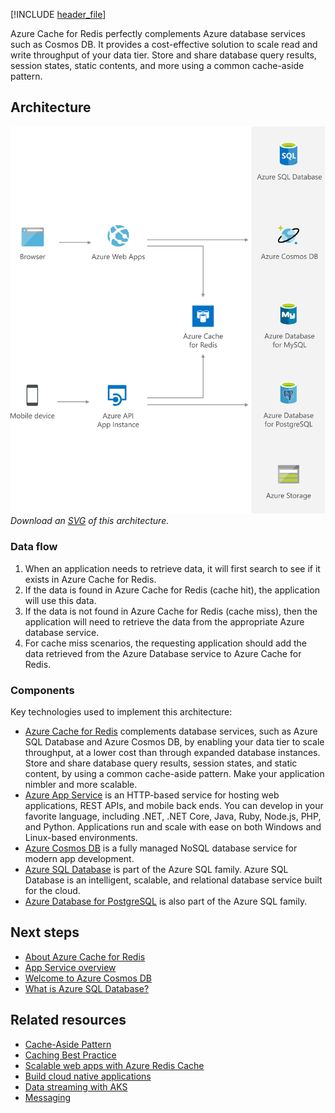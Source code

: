 [!INCLUDE [header_file](../../../includes/sol-idea-header.md)]

Azure Cache for Redis perfectly complements Azure database services such as Cosmos DB. It provides a cost-effective solution to scale read and write throughput of your data tier. Store and share database query results, session states, static contents, and more using a common cache-aside pattern.

## Architecture

![Diagram shows the Azure Cache for Redis architecture.](../media/data-cache-with-redis-cache.png)
*Download an [SVG](../media/data-cache-with-redis-cache.svg) of this architecture.*

### Data flow

1. When an application needs to retrieve data, it will first search to see if it exists in Azure Cache for Redis.
1. If the data is found in Azure Cache for Redis (cache hit), the application will use this data.
1. If the data is not found in Azure Cache for Redis (cache miss), then the application will need to retrieve the data from the appropriate Azure database service.
1. For cache miss scenarios, the requesting application should add the data retrieved from the Azure Database service to Azure Cache for Redis.

### Components

Key technologies used to implement this architecture:

* [Azure Cache for Redis](https://azure.microsoft.com/services/cache) complements database services, such as Azure SQL Database and Azure Cosmos DB, by enabling your data tier to scale throughput, at a lower cost than through expanded database instances. Store and share database query results, session states, and static content, by using a common cache-aside pattern. Make your application nimbler and more scalable.
* [Azure App Service](https://azure.microsoft.com/services/app-service) is an HTTP-based service for hosting web applications, REST APIs, and mobile back ends. You can develop in your favorite language, including .NET, .NET Core, Java, Ruby, Node.js, PHP, and Python. Applications run and scale with ease on both Windows and Linux-based environments.
* [Azure Cosmos DB](https://azure.microsoft.com/services/cosmos-db/) is a fully managed NoSQL database service for modern app development.
* [Azure SQL Database](https://azure.microsoft.com/products/azure-sql/database/) is part of the Azure SQL family. Azure SQL Database is an intelligent, scalable, and relational database service built for the cloud. 
* [Azure Database for PostgreSQL](https://azure.microsoft.com/en-gb/services/postgresql/) is also part of the Azure SQL family.

## Next steps

* [About Azure Cache for Redis](/azure/azure-cache-for-redis/cache-overview)
* [App Service overview](/azure/app-service/overview)
* [Welcome to Azure Cosmos DB](/azure/cosmos-db/introduction)
* [What is Azure SQL Database?](/azure/azure-sql/database/sql-database-paas-overview)

## Related resources

* [Cache-Aside Pattern](../../patterns/cache-aside.md)
* [Caching Best Practice](../../best-practices/caching-content.md)
* [Scalable web apps with Azure Redis Cache](/azure/architecture/solution-ideas/articles/scalable-web-apps)
* [Build cloud native applications](/azure/architecture/solution-ideas/articles/cloud-native-apps)
* [Data streaming with AKS](/azure/architecture/solution-ideas/articles/data-streaming-scenario)
* [Messaging](/azure/architecture/solution-ideas/articles/messaging)
